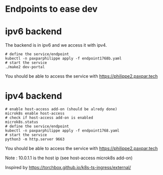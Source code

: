 # Endpoints to ease dev


# ipv6 backend

The backend is in ipv6 and we access it with ipv4.

```shell
# define the service/endpoint
kubectl -n paxparphilippe apply -f endpoint1768b.yaml
# start the service
./make2 dev-portal
```

You should be able to access the service with https://philippe2.paxpar.tech


# ipv4 backend

```shell
# enable host-access add-on (should be alredy done)
microk8s enable host-access
# check if host-access add-on is enabled
microk8s.status
# define the service/endpoint
kubectl -n paxparphilippe apply -f endpoint1768.yaml
# start the service
python3 -m http.server 9663
```

You should be able to access the service with https://philippe2.paxpar.tech


Note : 10.0.1.1 is the host ip (see host-access microk8s add-on)

Inspired by https://torchbox.github.io/k8s-ts-ingress/external/
